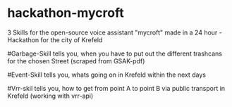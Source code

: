 # hackathon-mycroft
3 Skills for the open-source voice assistant "mycroft" made in a 24 hour - Hackathon for the city of Krefeld

#Garbage-Skill
tells you, when you have to put out the different trashcans for the chosen Street (scraped from GSAK-pdf)

#Event-Skill
tells you, whats going on in Krefeld within the next days 

#Vrr-skil
tells you, how to get from point A to point B via public transport in Krefeld (working with vrr-api)
